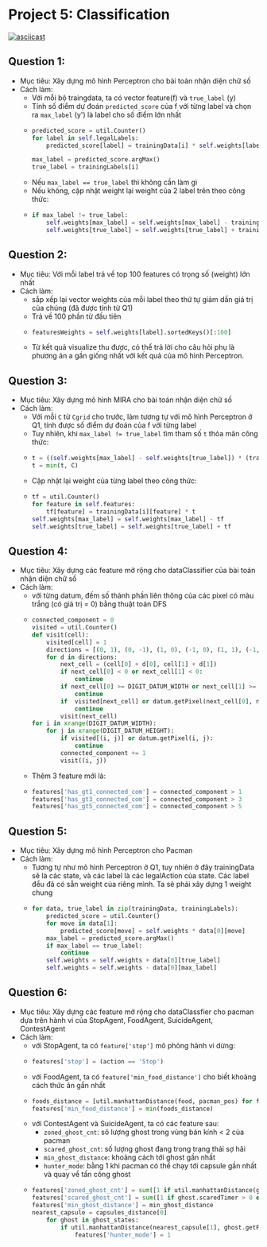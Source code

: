 Project 5: Classification
=============================

[![asciicast](https://asciinema.org/a/rKzFnRyuI4D3jIwJ2pBowDw4K.png)](https://asciinema.org/a/rKzFnRyuI4D3jIwJ2pBowDw4K?speed=10)

## Question 1:
+ Mục tiêu: Xây dựng mô hình Perceptron cho bài toán nhận diện chữ số
+ Cách làm:
  + Với mỗi bộ traingdata, ta có vector feature(f) và `true_label` (y)
  + Tính số điểm dự đoán `predicted_score` của f với từng label và chọn ra `max_label` (y') là label cho số điểm lớn nhất
  + 
    ```python
    predicted_score = util.Counter()
    for label in self.legalLabels:
        predicted_score[label] = trainingData[i] * self.weights[label]

    max_label = predicted_score.argMax()
    true_label = trainingLabels[i]
    ```
  + Nếu `max_label == true_label` thì không cần làm gì
  + Nếu không, cập nhật weight lại weight của 2 label trên theo công thức:
  + 
    ```python
    if max_label != true_label:
        self.weights[max_label] = self.weights[max_label] - trainingData[i]
        self.weights[true_label] = self.weights[true_label] + trainingData[i]
    ```

## Question 2:
+ Mục tiêu: Với mỗi label trả về top 100 features có trọng số (weight) lớn nhất
+ Cách làm:
  + sắp xếp lại vector weights của mỗi label theo thứ tự giảm dần giá trị của chúng (đã được tính từ Q1)
  + Trả về 100 phần từ đầu tiên
  + 
    ```python
    featuresWeights = self.weights[label].sortedKeys()[:100]
    ```
  + Từ kết quả visualize thu được, có thể trả lời cho câu hỏi phụ là phương án a gần giống nhất với kết quả của mô hình Perceptron.

## Question 3:
+ Mục tiêu: Xây dựng mô hình MIRA cho bài toán nhận diện chữ số
+ Cách làm:
  + Với mỗi `C` từ `Cgrid` cho trước, làm tương tự với mô hình Perceptron ở Q1, tính được số điểm dự đoán của f với từng label
  + Tuy nhiên, khi `max_label != true_label` tìm tham số `t` thỏa mãn công thức:
  + 
    ```python
    t = ((self.weights[max_label] - self.weights[true_label]) * (trainingData[i]) + 1.0) / (trainingData[i] * trainingData[i] * 2)
    t = min(t, C)
    ```
  + Cập nhật lại weight của từng label theo công thức:
  + 
    ```python
    tf = util.Counter()
    for feature in self.features:
        tf[feature] = trainingData[i][feature] * t
    self.weights[max_label] = self.weights[max_label] - tf
    self.weights[true_label] = self.weights[true_label] + tf
    ```

## Question 4:
+ Mục tiêu: Xây dựng các feature mở rộng cho dataClassifier của bài toán nhận diện chữ số
+ Cách làm:
  + với từng datum, đếm số thành phần liên thông của các pixel có màu trắng (có giá trị = 0) bằng thuật toán DFS
  + 
    ```python
    connected_component = 0
    visited = util.Counter()
    def visit(cell):
        visited[cell] = 1
        directions = [(0, 1), (0, -1), (1, 0), (-1, 0), (1, 1), (-1, -1), (-1, 1), (1, -1)]
        for d in directions:
            next_cell = (cell[0] + d[0], cell[1] + d[1])
            if next_cell[0] < 0 or next_cell[1] < 0:
                continue 
            if next_cell[0] >= DIGIT_DATUM_WIDTH or next_cell[1] >= DIGIT_DATUM_HEIGHT:
                continue
            if  visited[next_cell] or datum.getPixel(next_cell[0], next_cell[1]):
                continue
            visit(next_cell)
    for i in xrange(DIGIT_DATUM_WIDTH):
        for j in xrange(DIGIT_DATUM_HEIGHT):
            if visited[(i, j)] or datum.getPixel(i, j):
                continue
            connected_component += 1
            visit((i, j))
    ```
  + Thêm 3 feature mới là:
  + 
    ```python
    features['has_gt1_connected_com'] = connected_component > 1
    features['has_gt3_connected_com'] = connected_component > 3
    features['has_gt5_connected_com'] = connected_component > 5
    ```

## Question 5:
+ Mục tiêu: Xây dựng mô hình Perceptron cho Pacman
+ Cách làm:
  + Tương tự như mô hình Perceptron ở Q1, tuy nhiên ở đây trainingData sẽ là các state, và các label là các legalAction của state. Các label đều đã có sẵn weight của riêng mình. Ta sẽ phải xây dựng 1 weight chung
  + 
    ```python
    for data, true_label in zip(trainingData, trainingLabels):
        predicted_score = util.Counter()    
        for move in data[1]:
            predicted_score[move] = self.weights * data[0][move]
        max_label = predicted_score.argMax()
        if max_label == true_label:
            continue
        self.weights = self.weights + data[0][true_label]
        self.weights = self.weights - data[0][max_label]
    ```

## Question 6:
+ Mục tiêu: Xây dựng các feature mở rộng cho dataClassfier cho pacman dựa trên hành vi của StopAgent, FoodAgent, SuicideAgent, ContestAgent
+ Cách làm:
  + với StopAgent, ta có `feature['stop']` mô phỏng hành vi dừng:
  + 
    ```python
    features['stop'] = (action == 'Stop')
    ```
  + với FoodAgent, ta có `feature['min_food_distance']` cho biết khoảng cách thức ăn gần nhất
  + 
    ```python
    foods_distance = [util.manhattanDistance(food, pacman_pos) for food in foods]
    features['min_food_distance'] = min(foods_distance)
    ```
  + với ContestAgent và SuicideAgent, ta có các feature sau:
    + `zoned_ghost_cnt`: sô lượng ghost trong vùng bán kính < 2 của pacman
    + `scared_ghost_cnt`: số lượng ghost đang trong trạng thái sợ hãi
    + `min_ghost_distance`: khoảng cách tới ghost gần nhất
    + `hunter_mode`: bằng 1 khi pacman có thể chạy tới capsule gần nhất và quay về tấn công ghost
  + 
    ```python
    features['zoned_ghost_cnt'] = sum([1 if util.manhattanDistance(ghost.getPosition(), pacman_pos) < 2 else 0 for ghost in ghost_states])
    features['scared_ghost_cnt'] = sum([1 if ghost.scaredTimer > 0 else 0 for ghost in ghost_states])
    features['min_ghost_distance'] = min_ghost_distance
    nearest_capsule = capsules_distance[0]
        for ghost in ghost_states:
            if util.manhattanDistance(nearest_capsule[1], ghost.getPosition()) + nearest_capsule[0] <= ghost.scaredTimer:
                features['hunter_mode'] = 1
    ```